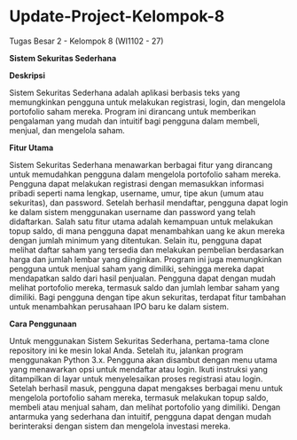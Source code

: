 # Update-Project-Kelompok-8
Tugas Besar 2 - Kelompok 8 (WI1102 - 27) 

**Sistem Sekuritas Sederhana**


**Deskripsi**

Sistem Sekuritas Sederhana adalah aplikasi berbasis teks yang memungkinkan pengguna untuk melakukan registrasi, login, dan mengelola portofolio saham mereka. Program ini dirancang untuk memberikan pengalaman yang mudah dan intuitif bagi pengguna dalam membeli, menjual, dan mengelola saham.

**Fitur Utama**

Sistem Sekuritas Sederhana menawarkan berbagai fitur yang dirancang untuk memudahkan pengguna dalam mengelola portofolio saham mereka. Pengguna dapat melakukan registrasi dengan memasukkan informasi pribadi seperti nama lengkap, username, umur, tipe akun (umum atau sekuritas), dan password. Setelah berhasil mendaftar, pengguna dapat login ke dalam sistem menggunakan username dan password yang telah didaftarkan. Salah satu fitur utama adalah kemampuan untuk melakukan topup saldo, di mana pengguna dapat menambahkan uang ke akun mereka dengan jumlah minimum yang ditentukan. Selain itu, pengguna dapat melihat daftar saham yang tersedia dan melakukan pembelian berdasarkan harga dan jumlah lembar yang diinginkan. Program ini juga memungkinkan pengguna untuk menjual saham yang dimiliki, sehingga mereka dapat mendapatkan saldo dari hasil penjualan. Pengguna dapat dengan mudah melihat portofolio mereka, termasuk saldo dan jumlah lembar saham yang dimiliki. Bagi pengguna dengan tipe akun sekuritas, terdapat fitur tambahan untuk menambahkan perusahaan IPO baru ke dalam sistem.

**Cara Penggunaan**

Untuk menggunakan Sistem Sekuritas Sederhana, pertama-tama clone repository ini ke mesin lokal Anda. Setelah itu, jalankan program menggunakan Python 3.x. Pengguna akan disambut dengan menu utama yang menawarkan opsi untuk mendaftar atau login. Ikuti instruksi yang ditampilkan di layar untuk menyelesaikan proses registrasi atau login. Setelah berhasil masuk, pengguna dapat mengakses berbagai menu untuk mengelola portofolio saham mereka, termasuk melakukan topup saldo, membeli atau menjual saham, dan melihat portofolio yang dimiliki. Dengan antarmuka yang sederhana dan intuitif, pengguna dapat dengan mudah berinteraksi dengan sistem dan mengelola investasi mereka.
